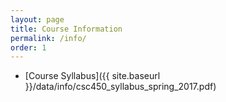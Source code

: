 ```yaml
---
layout: page
title: Course Information 
permalink: /info/
order: 1
---
```


* [Course Syllabus]({{ site.baseurl }}/data/info/csc450_syllabus_spring_2017.pdf)
